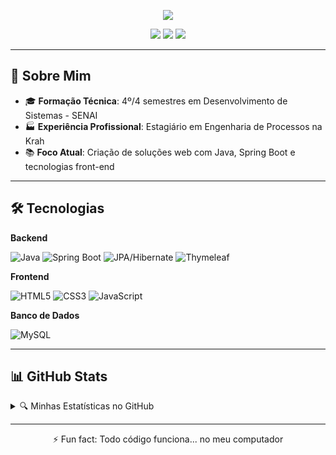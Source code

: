 <p align="center">
  <img src="https://capsule-render.vercel.app/api?type=waving&color=0:3a7bd5,100:00d2ff&height=150&section=header&text=Carlos%20Jhonne&fontSize=40&fontAlignY=35&animation=fadeIn&fontColor=ffffff&desc=Técnico%20em%20Dev%20de%20Sistemas%20&descAlignY=60&descSize=20"/>
</p>

<div align="center">
  <a href="mailto:carlosjhonne7@gmail.com"><img src="https://img.shields.io/badge/Gmail-D14836?style=for-the-badge&logo=gmail&logoColor=white"/></a>
  <a href="https://www.linkedin.com/in/carlos-jhonne/"><img src="https://img.shields.io/badge/LinkedIn-0077B5?style=for-the-badge&logo=linkedin&logoColor=white"/></a>
  <a href="https://www.instagram.com/carlos_jhonness/"><img src="https://img.shields.io/badge/Instagram-E4405F?style=for-the-badge&logo=instagram&logoColor=white"/></a>
</div>

---

## 📌 Sobre Mim

- 🎓 **Formação Técnica**: 4º/4 semestres em Desenvolvimento de Sistemas - SENAI
- 🏭 **Experiência Profissional**: Estagiário em Engenharia de Processos na Krah
- 📚 **Foco Atual**: Criação de soluções web com Java, Spring Boot e tecnologias front-end

---

## 🛠 Tecnologias

**Backend**  
<div>
  <img src="https://img.shields.io/badge/Java-ED8B00?style=for-the-badge&logo=openjdk&logoColor=white" title="Java"/>
  <img src="https://img.shields.io/badge/Spring_Boot-6DB33F?style=for-the-badge&logo=spring-boot&logoColor=white" title="Spring Boot"/>
  <img src="https://img.shields.io/badge/JPA-FF6D00?style=for-the-badge&logo=java&logoColor=white" title="JPA/Hibernate"/>
  <img src="https://img.shields.io/badge/Thymeleaf-005F0F?style=for-the-badge&logo=thymeleaf&logoColor=white" title="Thymeleaf"/>
</div>

**Frontend**  
<div>
  <img src="https://img.shields.io/badge/HTML5-E34F26?style=for-the-badge&logo=html5&logoColor=white" title="HTML5"/>
  <img src="https://img.shields.io/badge/CSS3-1572B6?style=for-the-badge&logo=css3&logoColor=white" title="CSS3"/>
  <img src="https://img.shields.io/badge/JavaScript-F7DF1E?style=for-the-badge&logo=javascript&logoColor=black" title="JavaScript"/>
</div>

**Banco de Dados**  
<div>
  <img src="https://img.shields.io/badge/MySQL-4479A1?style=for-the-badge&logo=mysql&logoColor=white" title="MySQL"/>
</div>

---

## 📊 GitHub Stats

<details>
  <summary>🔍 Minhas Estatísticas no GitHub</summary>
  
  <div align="center">
    <img height="165em" src="https://github-readme-stats.vercel.app/api?username=JhonneSB&show_icons=true&theme=dark&hide_border=true&count_private=true"/>
    <img height="165em" src="https://github-readme-stats.vercel.app/api/top-langs/?username=JhonneSB&layout=compact&theme=dark&hide_border=true"/>
  </div>
</details>

---

<div align="center">
  <p>⚡ Fun fact: Todo código funciona... no meu computador</p>
</div>

